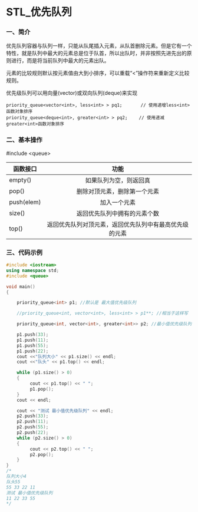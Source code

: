 # STL_优先队列

### 一、简介

优先队列容器与队列一样，只能从队尾插入元素，从队首删除元素。但是它有一个特性，就是队列中最大的元素总是位于队首，所以出队时，并非按照先进先出的原则进行，而是将当前队列中最大的元素出队。

元素的比较规则默认按元素值由大到小排序，可以重载“<”操作符来重新定义比较规则。

优先级队列可以用向量(vector)或双向队列(deque)来实现

```
priority_queue<vector<int>, less<int> > pq1; 　　　 // 使用递增less<int>函数对象排序
priority_queue<deque<int>, greater<int> > pq2; 　　// 使用递减greater<int>函数对象排序
```

### 二、基本操作

\#include \<queue>

| 函数接口   |                          功能                          |
| ---------- | :----------------------------------------------------: |
| empty()    |                 如果队列为空，则返回真                 |
| pop()      |              删除对顶元素，删除第一个元素              |
| push(elem) |                      加入一个元素                      |
| size()     |              返回优先队列中拥有的元素个数              |
| top()      | 返回优先队列对顶元素，返回优先队列中有最高优先级的元素 |

### 三、代码示例

```cpp
#include <iostream>
using namespace std;
#include <queue> 

void main()
{

    priority_queue<int> p1; //默认是 最大值优先级队列 

    //priority_queue<int, vector<int>, less<int> > p1**; //相当于这样写

    priority_queue<int, vector<int>, greater<int>> p2; //最小值优先级队列

    p1.push(33);
    p1.push(11);
    p1.push(55);
    p1.push(22);
    cout <<"队列大小" << p1.size() << endl;
    cout <<"队头" << p1.top() << endl;

    while (p1.size() > 0)
    {
         cout << p1.top() << " ";
         p1.pop();
    }
    cout << endl;

    cout << "测试 最小值优先级队列" << endl;
    p2.push(33);
    p2.push(11);
    p2.push(55);
    p2.push(22);
    while (p2.size() > 0)
    {
         cout << p2.top() << " ";
         p2.pop();
    }
}
/*
队列大小4
队头55
55 33 22 11
测试 最小值优先级队列
11 22 33 55
*/
```

